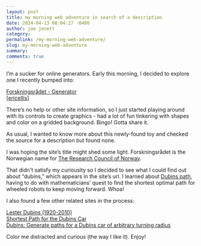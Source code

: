 ```yaml
---
layout: post
title: my morning web adventure in search of a description
date: 2024-04-13 08:04:27 -0400
author: joe jenett
category: 
permalink: /my-morning-web-adventure/
slug: my-morning-web-adventure
summary: 
comments: true
---
```

I’m a sucker for online generators. Early this morning, I decided to explore one I recently bumped into:

<a title="Forskningsrådet - Generator" href="https://dubins-generator.surge.sh/">Forskningsrådet - Generator</a><br>[<a href="https://pinboard.in/u:ericellis">ericellis</a>]

There’s no help or other site information, so I just started playing around with its controls to create graphics - had a lot of fun tinkering with shapes and color on a gridded background. Bingo! Gotta share it.

As usual, I wanted to know more about this newly-found toy and checked the source for a description but found none.

I was hoping the site’s title might shed some light. Forskningsrådet is the Norwegian name for <a title="The Research Council of Norway" href="https://www.forskningsradet.no/en/">The Research Council of Norway</a>. 

That didn't satisfy my curiousity so I decided to see what I could find out about “dubins,” which appears in the site’s url. I learned about <a title="Dubins path - Wikipedia" href="https://en.wikipedia.org/wiki/Dubins_path">Dubins path</a>, having to do with mathematicians’ quest to find the shortest optimal path for wheeled robots to keep moving forward. Whoa!

I also found a few other related sites in the process:

<a title="Lester Dubins - Wikipedia" href="https://en.wikipedia.org/wiki/Lester_Dubins">Lester Dubins (1920-2010)</a><br><a title="Shortest Path for the Dubins Car - Wolfram Demonstrations Project" href="https://demonstrations.wolfram.com/ShortestPathForTheDubinsCar/">Shortest Path for the Dubins Car</a><br><a title="GitHub - gieseanw/Dubins" href="https://github.com/gieseanw/Dubins">Dubins: Generate paths for a Dubins car of arbitrary turning radius</a>

Color me distracted and curious (the way I like it). Enjoy!

<a href="https://brid.gy/publish/mastodon"></a>